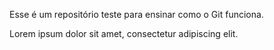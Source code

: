 Esse é um repositório teste para ensinar como o Git funciona.

Lorem ipsum dolor sit amet, consectetur adipiscing elit.